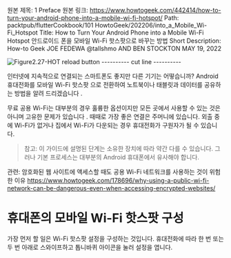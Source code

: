 원본 제목: 1 Preface
원본 링크: https://www.howtogeek.com/442414/how-to-turn-your-android-phone-into-a-mobile-wi-fi-hotspot/
Path:
packtpub/flutterCookbook/101
HowtoGeek/202206/into_a_Mobile_Wi-Fi_Hotspot
Title:
How to Turn Your Android Phone into a Mobile Wi-Fi Hotspot 안드로이드 폰을 모바일 Wi-Fi 핫스팟으로 바꾸는 방법
Short Description:
How-to Geek JOE FEDEWA @tallshmo AND BEN STOCKTON  MAY 19, 2022

![Figure2.27-HOT reload button ](/flutter_cookbook_img/figure2.27-hot_reload_button.webp)
---------- cut line ----------


인터넷에 지속적으로 연결되는 스마트폰도 좋지만 다른 기기는 어떻습니까? Android 휴대전화를 모바일 Wi-Fi 핫스팟 으로 전환하여 노트북이나 태블릿과 데이터를 공유하는 방법을 알려 드리겠습니다 .

무료 공용 Wi-Fi는 대부분의 경우 훌륭한 옵션이지만 모든 곳에서 사용할 수 있는 것은 아니며 고유한 문제가 있습니다 . 때때로 가장 좋은 연결은 주머니에 있습니다. 외출 중에 Wi-Fi가 없거나 집에서 Wi-Fi가 다운되는 경우 휴대전화가 구원자가 될 수 있습니다.

> 참고: 이 가이드에 설명된 단계는 소유한 장치에 따라 약간 다를 수 있습니다. 그러나 기본 프로세스는 대부분의 Android 휴대폰에서 유사해야 합니다.

관련: 암호화된 웹 사이트에 액세스할 때도 공용 Wi-Fi 네트워크를 사용하는 것이 위험한 이유 https://www.howtogeek.com/178696/why-using-a-public-wi-fi-network-can-be-dangerous-even-when-accessing-encrypted-websites/

# 휴대폰의 모바일 Wi-Fi 핫스팟 구성

가장 먼저 할 일은 Wi-Fi 핫스팟 설정을 구성하는 것입니다. 휴대전화에 따라 한 번 또는 두 번 아래로 스와이프하고 톱니바퀴 아이콘을 눌러 설정을 엽니다.


